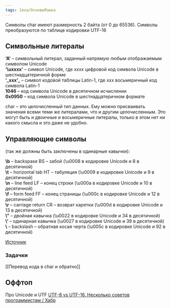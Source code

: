 ```yaml
---
tags: Java/ОсновыЯзыка
--- 
```

Символы char имеют размерность 2 байта (от 0 до 65536). Символы преобразуются по таблице кодировки UTF-16
## Символьные литералы

**‘A’** – символьный литерал, заданный напрямую любым отображаемым символом Unicode  
**‘\uxxxx’** – символ Unicode, где _xxxx_ цифровой код символа Unicode в шестнадцатеричной форме  
**‘\_xxx’_** – символ кодовой таблицы Latin-1, где _xxx_ восьмеричный код символа Latin-1  
**1046** – код символа Unicode в десятичном исчислении  
**0x0950** – код символа Unicode в шестнадцатеричном формате

char – это целочисленный тип данных. Ему можно присваивать значения всеми теми же литералами, что и другим целочисленным. Это могут быть и двоичные и восьмеричные литералы, только в этом нет ни какого смысла и это даже не удобно.

## Управляющие символы
(так же должны быть заключены в одинарные кавычки):

**\\b** – backspase BS – забой (\u0008 в кодировке Unicode и 8 в десятичной)  
**\\t** – horizontal tab HT – табуляция (\u0009 в кодировке Unicode и 9 в десятичной)  
**\\n** – line feed LF – конец строки (\u000a в кодировке Unicode и 10 в десятичной)  
**\\f** – form feed FF – конец страницы (\u000с в кодировке Unicode и 12 в десятичной)  
**\\r** – carriage return CR – возврат каретки (\u000d в кодировке Unicode и 13 в десятичной)  
**\\”** – двойная кавычка (\u0022 в кодировке Unicode и 34 в десятичной)  
**\\’** – одинарная кавычка (\u0027 в кодировке Unicode и 39 в десятичной)  
**\\** – backslash  – обратная косая черта (\u005c в кодировке Unicode и 92 в десятичной)

[Источник](http://pr0java.blogspot.com/2015/04/java-char.html)
### Задачки

[[Перевод кода в char и обратно]]
## Оффтоп 
Про Unicode и UTF 
[UTF-8 vs UTF-16. Несколько советов программистам / Хабр](https://habr.com/ru/post/544084/)
